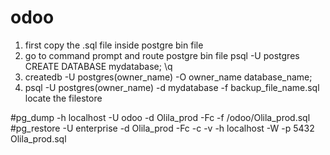 # odoo
1. first copy the .sql file inside postgre bin file
2. go to command prompt and route postgre bin file 
psql -U postgres
CREATE DATABASE mydatabase;
\q
3. createdb -U postgres(owner_name) -O owner_name database_name;
4. psql -U postgres(owner_name) -d mydatabase -f backup_file_name.sql
locate the filestore

#pg_dump -h localhost -U odoo -d Olila_prod -Fc -f /odoo/Olila_prod.sql
#pg_restore -U enterprise -d Olila_prod -Fc -c -v -h localhost -W -p 5432 Olila_prod.sql



